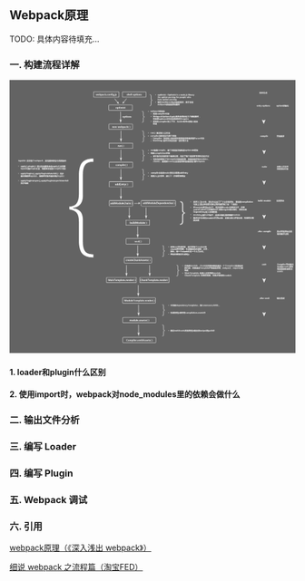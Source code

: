 ## Webpack原理
TODO: 具体内容待填充...
### 一. 构建流程详解

<img src="./images/Webpack/02.jpg" width="600" />

#### 1. loader和plugin什么区别

#### 2. 使用import时，webpack对node_modules里的依赖会做什么

### 二. 输出文件分析

### 三. 编写 Loader

### 四. 编写 Plugin

### 五. Webpack 调试

### 六. 引用
[webpack原理（《深入浅出 webpack》）](https://webpack.wuhaolin.cn/5%E5%8E%9F%E7%90%86/5-1%E5%B7%A5%E4%BD%9C%E5%8E%9F%E7%90%86%E6%A6%82%E6%8B%AC.html)

[细说 webpack 之流程篇（淘宝FED）](https://fed.taobao.org/blog/2016/09/10/webpack-flow/)